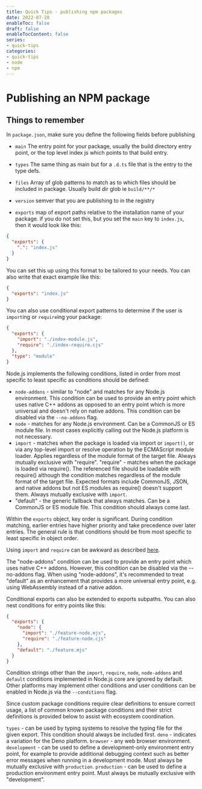 ```yaml
---
title: Quick Tips - publishing npm packages
date: 2022-07-28
enableToc: false
draft: false
enableTocContent: false
series:
- quick-tips
categories:
- quick-tips
- node
- npm
---
```


# Publishing an NPM package

## Things to remember

In `package.json`, make sure you define the following fields before publishing

- `main`
The entry point for your package, usually the build directory entry point, or the top level index js which points to that build entry.

- `types`
The same thing as main but for a `.d.ts` file that is the entry to the type defs.

- `files`
Array of glob patterns to match as to which files should be included in package. Usually build dir glob ie `build/**/*`

- `version`
semver that you are publishing to in the registry

- `exports`
map of export paths relative to the installation name of your package. if you do not set this, but you set the `main` key to `index.js`, then it would look like this:

```json
{
  "exports": {
    ".": "index.js"
  }
}
```

You can set this up using this format to be tailored to your needs. You can also write that exact example like this:

```json
{
  "exports": "index.js"
}
```

You can also use conditional export patterns to determine if the user is `import`ing or `require`ing your package:

```json
{
  "exports": {
    "import": "./index-module.js",
    "require": "./index-require.cjs"
  },
  "type": "module"
}
```
Node.js implements the following conditions, listed in order from most specific to least specific as conditions should be defined:

- `node-addons` - similar to "node" and matches for any Node.js environment. This condition can be used to provide an entry point which uses native C++ addons as opposed to an entry point which is more universal and doesn't rely on native addons. This condition can be disabled via the `--no-addons` flag.
- `node` - matches for any Node.js environment. Can be a CommonJS or ES module file. In most cases explicitly calling out the Node.js platform is not necessary.
- `import` - matches when the package is loaded via import or `import()`, or via any top-level import or resolve operation by the ECMAScript module loader. Applies regardless of the module format of the target file. Always mutually exclusive with "require".
"require" - matches when the package is loaded via require(). The referenced file should be loadable with require() although the condition matches regardless of the module format of the target file. Expected formats include CommonJS, JSON, and native addons but not ES modules as require() doesn't support them. Always mutually exclusive with `import`.
- "default" - the generic fallback that always matches. Can be a CommonJS or ES module file. This condition should always come last.

Within the `exports` object, key order is significant. During condition matching, earlier entries have higher priority and take precedence over later entries. The general rule is that conditions should be from most specific to least specific in object order.

Using `import` and `require` can be awkward as described [here](https://nodejs.org/api/packages.html#dual-commonjses-module-packages).

The "node-addons" condition can be used to provide an entry point which uses native C++ addons. However, this condition can be disabled via the --no-addons flag. When using "node-addons", it's recommended to treat "default" as an enhancement that provides a more universal entry point, e.g. using WebAssembly instead of a native addon.

Conditional exports can also be extended to exports subpaths. You can also nest conditions for entry points like this:

```json
{
  "exports": {
    "node": {
      "import": "./feature-node.mjs",
      "require": "./feature-node.cjs"
    },
    "default": "./feature.mjs"
  }
}
```

Condition strings other than the `import`, `require`, `node`, `node-addons` and `default` conditions implemented in Node.js core are ignored by default. Other platforms may implement other conditions and user conditions can be enabled in Node.js via the `--conditions` flag.

Since custom package conditions require clear definitions to ensure correct usage, a list of common known package conditions and their strict definitions is provided below to assist with ecosystem coordination.

`types` - can be used by typing systems to resolve the typing file for the given export. This condition should always be included first.
`deno` - indicates a variation for the Deno platform.
`browser` - any web browser environment.
`development` - can be used to define a development-only environment entry point, for example to provide additional debugging context such as better error messages when running in a development mode. Must always be mutually exclusive with `production`.
`production` - can be used to define a production environment entry point. Must always be mutually exclusive with "development".

